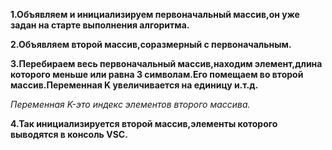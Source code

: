 **1.Объявляем и инициализируем первоначальный массив,он уже задан на старте выполнения алгоритма.**

**2.Объявляем второй массив,соразмерный с первоначальным.**

**3.Перебираем весь первоначальный массив,находим элемент,длина которого меньше или равна 3 символам.Его помещаем во второй массив.Переменная K увеличивается на единицу и.т.д.** 

*Переменная K-это индекс элементов второго массива.*

**4.Так инициализируется второй массив,элементы которого выводятся в консоль VSC.**





